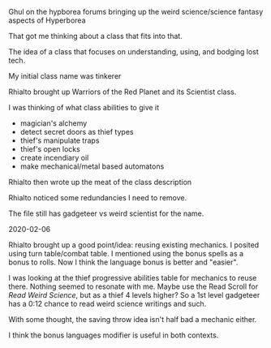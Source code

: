 Ghul on the hypborea forums bringing up the weird science/science fantasy aspects of Hyperborea

That got me thinking about a class that fits into that.

The idea of a class that focuses on understanding, using, and bodging lost tech.

My initial class name was tinkerer

Rhialto brought up Warriors of the Red Planet and its Scientist class.

I was thinking of what class abilities to give it

* magician's alchemy
* detect secret doors as thief types
* thief's manipulate traps
* thief's open locks
* create incendiary oil
* make mechanical/metal based automatons

Rhialto then wrote up the meat of the class description

Rhialto noticed some redundancies I need to remove.

The file still has gadgeteer vs weird scientist for the name.

2020-02-06

Rhialto brought up a good point/idea: reusing existing mechanics. I posited using turn table/combat table.
I mentioned using the bonus spells as a bonus to rolls. Now I think the language bonus is better and "easier".
  
I was looking at the thief progressive abilities table for mechanics to reuse there. Nothing seemed to resonate
with me. Maybe use the Read Scroll for *Read Weird Science*, but as a thief 4 levels higher? So a 1st level gadgeteer has a 0:12 chance to read weird science writings and such.

With some thought, the saving throw idea isn't half bad a mechanic either.

I think the bonus languages modifier is useful in both contexts.
